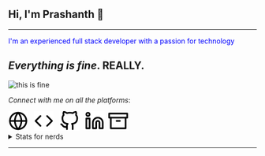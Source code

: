 ## Hi, I'm Prashanth 👋

---

<div style='color:blue;'>I'm an experienced full stack developer with a passion for technology</div>

## _Everything is fine_. **REALLY**.

![this is fine](https://media.giphy.com/media/dbtDDSvWErdf2/giphy.gif)


_Connect with me on all the platforms_:

<div>
  <a href="https://prashanthr.me"><img src="./assets/icons/globe.svg" /></a> &nbsp; 
  <a href="https://prashanthr.me/portfolio"><img src="./assets/icons/code.svg" /></a> &nbsp; <a href="https://github.com/prashanthr"><img src="./assets/icons/github.svg" /></a> &nbsp; <a href="https://www.linkedin.com/in/prashanthrajaram"><img src="./assets/icons/linkedin.svg" /></a>&nbsp; <a href="https://dev.to/prashanthr"><img src="./assets/icons/archive.svg" /></a>
</div>

<details>
  <summary>Stats for nerds</summary>
  <br>
  <a href="#">
    <img align="center" src="https://github-readme-stats.vercel.app/api?username=prashanthr&&count_private=true&show_icons=true&theme=dracula&hide_border=true&layout=compact&hide=all" />
  </a><br />
  <a href="#">
    <img align="center" src="https://github-readme-stats.vercel.app/api/top-langs?username=prashanthr&&hide=php,java&langs_count=10&layout=compact&theme=dracula&hide_border=true" />
  </a>
  <a href="#">
    <img align="center" src="https://github-readme-stats.vercel.app/api/wakatime?username=thelastcoder&theme=dracula&langs_count=10&layout=compact&hide_border=true" />
  </a>
</details>

---

<!--
**prashanthr/prashanthr** is a ✨ _special_ ✨ repository because its `README.md` (this file) appears on your GitHub profile.
-->
